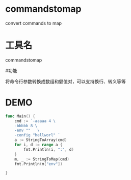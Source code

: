 # commandstomap
convert commands to map

# 工具名

commandstomap

#功能

将命令行参数转换成数组和健值对，可以支持换行、转义等等

# DEMO

```go
func Main() {
	cmd := `-aaaaa 4 \
	-bbbbb 8 \
	-env ""   \
	-config "hellworl" `
	a := StringToArray(cmd)
	for i, d := range a {
		fmt.Println(i, ":", d)
	}
	m, _ := StringToMap(cmd)
	fmt.Println(m["env"])

}
```

